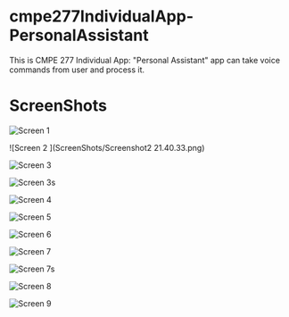 cmpe277IndividualApp-PersonalAssistant
======================================

This is CMPE 277 Individual App: "Personal Assistant" app can take voice commands from user and process it.  


ScreenShots
=============

![Screen 1 ](ScreenShots/Screenshot1.png)

![Screen 2 ](ScreenShots/Screenshot2 21.40.33.png)

![Screen 3 ](ScreenShots/Screenshot3.png)

![Screen 3s ](ScreenShots/Screenshot3s.png)

![Screen 4 ](ScreenShots/Screenshot4.png)

![Screen 5 ](ScreenShots/Screenshot5.png)

![Screen 6 ](ScreenShots/Screenshot6.png)

![Screen 7 ](ScreenShots/Screenshot7.png)

![Screen 7s ](ScreenShots/Screenshot7s.png)

![Screen 8 ](ScreenShots/Screenshot8.png)

![Screen 9 ](ScreenShots/Screenshot9.png)
